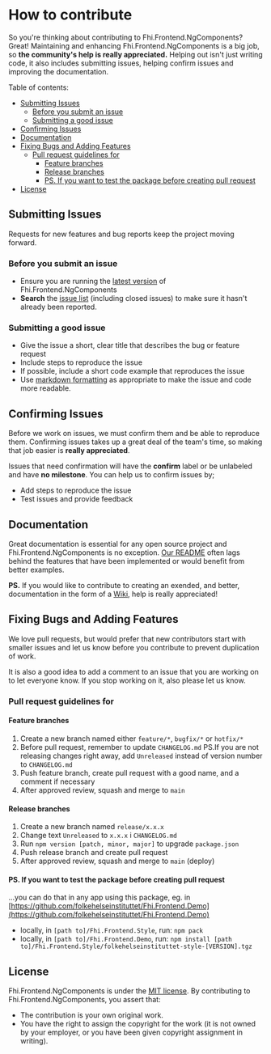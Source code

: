 # How to contribute

So you're thinking about contributing to Fhi.Frontend.NgComponents? Great! Maintaining and enhancing Fhi.Frontend.NgComponents is a big job, so **the community's help is really appreciated.** Helping out isn't just writing code, it also includes submitting issues, helping confirm issues and improving the documentation.

Table of contents:

- [Submitting Issues](#submitting-issues)
  - [Before you submit an issue](#before-you-submit-an-issue)
  - [Submitting a good issue](#submitting-a-good-issue)
- [Confirming Issues](#confirming-issues)
- [Documentation](#documentation)
- [Fixing Bugs and Adding Features](#fixing-bugs-and-adding-features)
  - [Pull request guidelines for](#pull-request-guidelines-for)
    - [Feature branches](#feature-branches)
    - [Release branches](#release-branches)
    - [PS. If you want to test the package before creating pull request](#ps-if-you-want-to-test-the-package-before-creating-pull-request)
- [License](#license)

## Submitting Issues

Requests for new features and bug reports keep the project moving forward.

### Before you submit an issue

- Ensure you are running the [latest version](https://github.com/folkehelseinstituttet/Fhi.Frontend.NgComponents/releases) of Fhi.Frontend.NgComponents
- **Search** the [issue list](https://github.com/folkehelseinstituttet/Fhi.Frontend.NgComponents/issues?utf8=✓&q=is%3Aissue) (including closed issues) to make sure it hasn't already been reported.

### Submitting a good issue

- Give the issue a short, clear title that describes the bug or feature request
- Include steps to reproduce the issue
- If possible, include a short code example that reproduces the issue
- Use [markdown formatting](https://guides.github.com/features/mastering-markdown/) as appropriate to make the issue and code more readable.

## Confirming Issues

Before we work on issues, we must confirm them and be able to reproduce them. Confirming issues takes up a great deal of the team's time, so making that job easier is **really appreciated**.

Issues that need confirmation will have the **confirm** label or be unlabeled and have **no milestone**. You can help us to confirm issues by;

- Add steps to reproduce the issue
- Test issues and provide feedback

## Documentation

Great documentation is essential for any open source project and Fhi.Frontend.NgComponents is no exception. [Our README](https://github.com/folkehelseinstituttet/Fhi.Frontend.NgComponents/blob/main/README.md) often lags behind the features that have been implemented or would benefit from better examples.

**PS.** If you would like to contribute to creating an exended, and better, documentation in the form of a [Wiki](https://github.com/folkehelseinstituttet/Fhi.Frontend.NgComponents/wiki), help is really appreciated!

## Fixing Bugs and Adding Features

We love pull requests, but would prefer that new contributors start with smaller issues and let us know before you contribute to prevent duplication of work.

It is also a good idea to add a comment to an issue that you are working on to let everyone know. If you stop working on it, also please let us know.

### Pull request guidelines for

#### Feature branches

  1. Create a new branch named either `feature/*`, `bugfix/*` or `hotfix/*`
  2. Before pull request, remember to update `CHANGELOG.md`
     PS.If you are not releasing changes right away, add `Unreleased` instead of version number to `CHANGELOG.md`
  3. Push feature branch, create pull request with a good name, and a comment if necessary
  4. After approved review, squash and merge to `main`

#### Release branches

  1. Create a new branch named `release/x.x.x`
  2. Change text `Unreleased` to `x.x.x` i `CHANGELOG.md`
  3. Run `npm version [patch, minor, major]` to upgrade `package.json`
  4. Push release branch and create pull request
  5. After approved review, squash and merge to `main` (deploy)

#### PS. If you want to test the package before creating pull request

...you can do that in any app using this package, eg. in [https://github.com/folkehelseinstituttet/Fhi.Frontend.Demo](https://github.com/folkehelseinstituttet/Fhi.Frontend.Demo)

- locally, in `[path to]/Fhi.Frontend.Style`, run: `npm pack`
- locally, in `[path to]/Fhi.Frontend.Demo`, run: `npm install [path to]/Fhi.Frontend.Style/folkehelseinstituttet-style-[VERSION].tgz`

## License

Fhi.Frontend.NgComponents is under the [MIT license](https://github.com/folkehelseinstituttet/Fhi.Frontend.NgComponents/blob/main/LICENSE). By contributing to Fhi.Frontend.NgComponents, you assert that:

- The contribution is your own original work.
- You have the right to assign the copyright for the work (it is not owned by your employer, or
  you have been given copyright assignment in writing).
